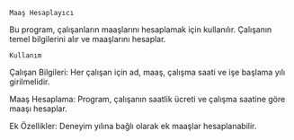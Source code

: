     Maaş Hesaplayıcı
Bu program, çalışanların maaşlarını hesaplamak için kullanılır. Çalışanın temel bilgilerini alır ve maaşlarını hesaplar.

    Kullanım
Çalışan Bilgileri: Her çalışan için ad, maaş, çalışma saati ve işe başlama yılı girilmelidir.

Maaş Hesaplama: Program, çalışanın saatlik ücreti ve çalışma saatine göre maaşı hesaplar.

Ek Özellikler: Deneyim yılına bağlı olarak ek maaşlar hesaplanabilir.